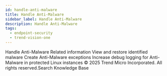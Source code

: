 ```yaml
---
id: handle-anti-malware
title: Handle Anti-Malware
sidebar_label: Handle Anti-Malware
description: Handle Anti-Malware
tags:
  - endpoint-security
  - trend-vision-one
---
```


 Handle Anti-Malware Related information View and restore identified malware Create Anti-Malware exceptions Increase debug logging for Anti-Malware in protected Linux instances © 2025 Trend Micro Incorporated. All rights reserved.Search Knowledge Base